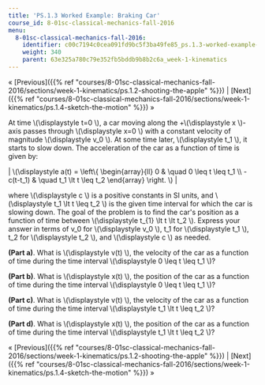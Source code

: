 ```yaml
---
title: 'PS.1.3 Worked Example: Braking Car'
course_id: 8-01sc-classical-mechanics-fall-2016
menu:
  8-01sc-classical-mechanics-fall-2016:
    identifier: c00c7194c0cea091fd9bc5f3ba49fe85_ps.1.3-worked-example-braking-car
    weight: 340
    parent: 63e325a780c79e352fb5bddb9b8b2c6a_week-1-kinematics
---
```

« [Previous]({{% ref "courses/8-01sc-classical-mechanics-fall-2016/sections/week-1-kinematics/ps.1.2-shooting-the-apple" %}}) | [Next]({{% ref "courses/8-01sc-classical-mechanics-fall-2016/sections/week-1-kinematics/ps.1.4-sketch-the-motion" %}}) »

At time \\(\\displaystyle t=0 \\), a car moving along the +\\(\\displaystyle x \\)-axis passes through \\(\\displaystyle x=0 \\) with a constant velocity of magnitude \\(\\displaystyle v\_0 \\). At some time later, \\(\\displaystyle t\_1 \\), it starts to slow down. The acceleration of the car as a function of time is given by:

| \\(\\displaystyle a(t) = \\left\\{ \\begin{array}{ll} 0 & \\quad 0 \\leq t \\leq t\_1 \\\\ -c(t-t\_1) & \\quad t\_1 \\lt t \\leq t\_2 \\end{array} \\right. \\) |   

where \\(\\displaystyle c \\) is a positive constants in SI units, and \\(\\displaystyle t\_1 \\lt t \\leq t\_2 \\) is the given time interval for which the car is slowing down. The goal of the problem is to find the car's position as a function of time between \\(\\displaystyle t\_{1} \\lt t \\lt t\_2 \\). Express your answer in terms of v\_0 for \\(\\displaystyle v\_0 \\), t\_1 for \\(\\displaystyle t\_1 \\), t\_2 for \\(\\displaystyle t\_2 \\), and \\(\\displaystyle c \\) as needed.

**(Part a)**. What is \\(\\displaystyle v(t) \\), the velocity of the car as a function of time during the time interval \\(\\displaystyle 0 \\leq t \\leq t\_1 \\)?

**(Part b)**. What is \\(\\displaystyle x(t) \\), the position of the car as a function of time during the time interval \\(\\displaystyle 0 \\leq t \\leq t\_1 \\)?

**(Part c)**. What is \\(\\displaystyle v(t) \\), the velocity of the car as a function of time during the time interval \\(\\displaystyle t\_1 \\lt t \\leq t\_2 \\)?

**(Part d)**. What is \\(\\displaystyle x(t) \\), the position of the car as a function of time during the time interval \\(\\displaystyle t\_1 \\lt t \\leq t\_2 \\)?

« [Previous]({{% ref "courses/8-01sc-classical-mechanics-fall-2016/sections/week-1-kinematics/ps.1.2-shooting-the-apple" %}}) | [Next]({{% ref "courses/8-01sc-classical-mechanics-fall-2016/sections/week-1-kinematics/ps.1.4-sketch-the-motion" %}}) »